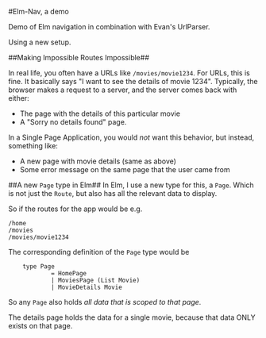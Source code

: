 #Elm-Nav, a demo

Demo of Elm navigation in combination with Evan's UrlParser.

Using a new setup. 

##Making Impossible Routes Impossible##

In real life, you often have a URLs like `/movies/movie1234`.
For URLs, this is fine. It basically says "I want to see the details of movie 1234".
Typically, the browser makes a request to a server, and the server comes back with either:

 - The page with the details of this particular movie
 - A "Sorry no details found" page.

In a Single Page Application, you would *not* want this behavior, but instead, something like:

 - A new page with movie details (same as above)
 - Some error message on the same page that the user came from

##A new `Page` type in Elm##
In Elm, I use a new type for this, a `Page`. Which is not just the `Route`, but also has all the relevant data to display.

So if the routes for the app would be e.g.

    /home
    /movies
    /movies/movie1234

The corresponding definition of the `Page` type would be

		type Page
				= HomePage
				| MoviesPage (List Movie)
				| MovieDetails Movie

So any `Page` also holds *all data that is scoped to that page*.  

The details page holds the data for a single movie, because that data ONLY exists on that page.
